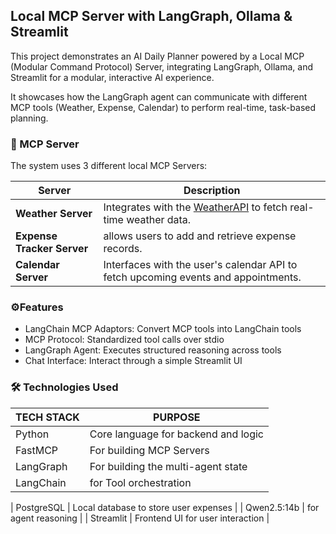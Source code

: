 ## Local MCP Server with LangGraph, Ollama & Streamlit

This project demonstrates an AI Daily Planner powered by a Local MCP (Modular Command Protocol) Server, integrating LangGraph, Ollama, and Streamlit for a modular, interactive AI experience.

It showcases how the LangGraph agent can communicate with different MCP tools (Weather, Expense, Calendar) to perform real-time, task-based planning.

### 🧩 MCP Server
The system uses 3 different local MCP Servers:

| Server              | Description                                                                 |
|---------------------|-----------------------------------------------------------------------------------------------|
| **Weather Server**  | Integrates with the [WeatherAPI](https://www.weatherapi.com/) to fetch real-time weather data. |
| **Expense Tracker Server**  | allows users to add and retrieve expense records.              |
| **Calendar Server** | Interfaces with the user's calendar API to fetch upcoming events and appointments.             |


### ⚙️Features
- LangChain MCP Adaptors: Convert MCP tools into LangChain tools
- MCP Protocol: Standardized tool calls over stdio
- LangGraph Agent: Executes structured reasoning across tools
- Chat Interface: Interact through a simple Streamlit UI


### 🛠️ Technologies Used

| TECH STACK        | PURPOSE                             |
|-------------------|-------------------------------------|
| Python            | Core language for backend and logic |
| FastMCP           | For building MCP Servers            |
| LangGraph         | For building the multi-agent state  |
| LangChain         | for Tool orchestration              |

| PostgreSQL        | Local database to store user expenses |
| Qwen2.5:14b       | for agent reasoning                 |
| Streamlit         | Frontend UI for user interaction    |



